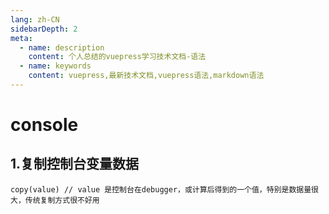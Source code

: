 ```yaml
---
lang: zh-CN
sidebarDepth: 2
meta:
  - name: description
    content: 个人总结的vuepress学习技术文档-语法
  - name: keywords
    content: vuepress,最新技术文档,vuepress语法,markdown语法
---
```


# console

## 1.复制控制台变量数据
```
copy(value) // value 是控制台在debugger，或计算后得到的一个值，特别是数据量很大，传统复制方式很不好用
```

